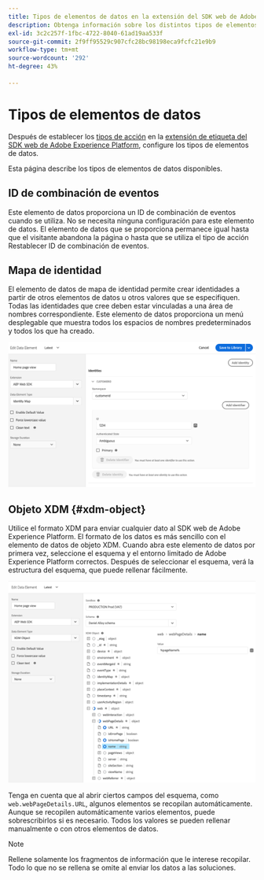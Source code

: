 ```yaml
---
title: Tipos de elementos de datos en la extensión del SDK web de Adobe Experience Platform
description: Obtenga información sobre los distintos tipos de elementos de datos proporcionados por la extensión de etiqueta del SDK web de Adobe Experience Platform.
exl-id: 3c2c257f-1fbc-4722-8040-61ad19aa533f
source-git-commit: 2f9ff95529c907cfc28bc98198eca9fcfc21e9b9
workflow-type: tm+mt
source-wordcount: '292'
ht-degree: 43%

---
```


# Tipos de elementos de datos

Después de establecer los [tipos de acción](action-types.md) en la [extensión de etiqueta del SDK web de Adobe Experience Platform](web-sdk-extension-configuration.md), configure los tipos de elementos de datos.

Esta página describe los tipos de elementos de datos disponibles.


## ID de combinación de eventos

Este elemento de datos proporciona un ID de combinación de eventos cuando se utiliza. No se necesita ninguna configuración para este elemento de datos. El elemento de datos que se proporciona permanece igual hasta que el visitante abandona la página o hasta que se utiliza el tipo de acción Restablecer ID de combinación de eventos.

## Mapa de identidad

El elemento de datos de mapa de identidad permite crear identidades a partir de otros elementos de datos u otros valores que se especifiquen. Todas las identidades que cree deben estar vinculadas a una área de nombres correspondiente. Este elemento de datos proporciona un menú desplegable que muestra todos los espacios de nombres predeterminados y todos los que ha creado.

![](./assets/identity-map-data-element.png)

## Objeto XDM {#xdm-object}

Utilice el formato XDM para enviar cualquier dato al SDK web de Adobe Experience Platform. El formato de los datos es más sencillo con el elemento de datos de objeto XDM. Cuando abra este elemento de datos por primera vez, seleccione el esquema y el entorno limitado de Adobe Experience Platform correctos. Después de seleccionar el esquema, verá la estructura del esquema, que puede rellenar fácilmente.

![](./assets/XDM-object.png)

Tenga en cuenta que al abrir ciertos campos del esquema, como `web.webPageDetails.URL`, algunos elementos se recopilan automáticamente. Aunque se recopilen automáticamente varios elementos, puede sobrescribirlos si es necesario. Todos los valores se pueden rellenar manualmente o con otros elementos de datos.

>[!NOTE]
>
>Rellene solamente los fragmentos de información que le interese recopilar. Todo lo que no se rellena se omite al enviar los datos a las soluciones.

